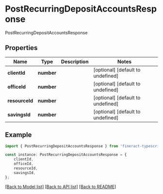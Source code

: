 # PostRecurringDepositAccountsResponse

PostRecurringDepositAccountsResponse

## Properties

Name | Type | Description | Notes
------------ | ------------- | ------------- | -------------
**clientId** | **number** |  | [optional] [default to undefined]
**officeId** | **number** |  | [optional] [default to undefined]
**resourceId** | **number** |  | [optional] [default to undefined]
**savingsId** | **number** |  | [optional] [default to undefined]

## Example

```typescript
import { PostRecurringDepositAccountsResponse } from 'fineract-typescript-client';

const instance: PostRecurringDepositAccountsResponse = {
    clientId,
    officeId,
    resourceId,
    savingsId,
};
```

[[Back to Model list]](../README.md#documentation-for-models) [[Back to API list]](../README.md#documentation-for-api-endpoints) [[Back to README]](../README.md)
